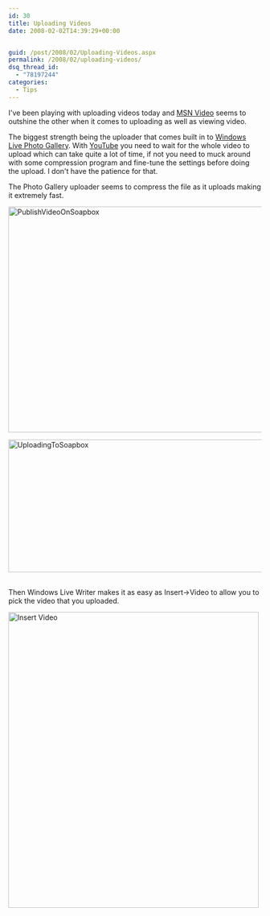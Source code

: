 ```yaml
---
id: 30
title: Uploading Videos
date: 2008-02-02T14:39:29+00:00


guid: /post/2008/02/Uploading-Videos.aspx
permalink: /2008/02/uploading-videos/
dsq_thread_id:
  - "78197244"
categories:
  - Tips
---
```

<p>I've been playing with uploading videos today and <a href="http://video.msn.com/">MSN Video</a> seems to outshine the other when it comes to uploading as well as viewing video.</p> <p>The biggest strength being the uploader that comes built in to <a href="http://get.live.com/photogallery/overview">Windows Live Photo Gallery</a>. With <a href="http://get.live.com/photogallery/overview">YouTube</a> you need to wait for the whole video to upload which can take quite a lot of time, if not you need to muck around with some compression program and fine-tune the settings before doing the upload. I don't have the patience for that.</p> <p>The Photo Gallery uploader seems to compress the file as it uploads making it extremely fast.</p> <p><img style="border-top-width: 0px; border-left-width: 0px; border-bottom-width: 0px; border-right-width: 0px" height="449" alt="PublishVideoOnSoapbox" src="https://merill.net/wp-content/uploads/binary/UploadingVideos_DC09/PublishVideoOnSoapbox.png" width="659" border="0"></p> <p><img style="border-top-width: 0px; border-left-width: 0px; border-bottom-width: 0px; border-right-width: 0px" height="264" alt="UploadingToSoapbox" src="https://merill.net/wp-content/uploads/binary/UploadingVideos_DC09/UploadingToSoapbox.png" width="548" border="0">&nbsp; </p> <p>Then Windows Live Writer makes it as easy as Insert-&gt;Video to allow you to pick the video that you uploaded.</p> <p><img height="588" alt="Insert Video" src="https://merill.net/wp-content/uploads/binary/UploadingVideos_DC09/InsertVideo.png" width="498" border="0"></p>